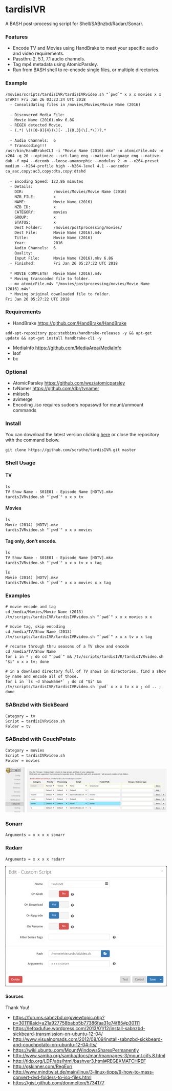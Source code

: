 # tardisIVR
A BASH post-processing script for Shell/SABnzbd/Radarr/Sonarr.

### Features
* Encode TV and Movies using HandBrake to meet your specific audio and video requirements.
* Passthru 2, 5.1, 7.1 audio channels.
* Tag mp4 metadata using AtomicParsley.
* Run from BASH shell to re-encode single files, or multiple directories.

### Example
```
/movies/scripts/tardisIVR/tardisIVRvideo.sh "`pwd`" x x x movies x x 
START! Fri Jan 26 03:23:24 UTC 2018
  - Consolidating files in /movies/Movies/Movie Name (2016)

  - Discovered Media File:
    Movie Name (2016).mkv 6.8G
  - REGEX detected Movie,
  - (.*) \(([0-9]{4})\)[- .]{0,3}(\[.*\])?.*

  - Audio Channels:  6
  * Transcoding!!!
/usr/bin/HandBrakeCLI -i "Movie Name (2016).mkv" -o atomicFile.m4v -e x264 -q 20 --optimize --srt-lang eng --native-language eng --native-dub -f mp4 --decomb --loose-anamorphic --modulus 2 -m --x264-preset medium --h264-profile high --h264-level 4.1 --aencoder ca_aac,copy:ac3,copy:dts,copy:dtshd

  - Encoding Speed: 123.86 minutes
  - Details:
    DIR:             /movies/Movies/Movie Name (2016)
    NZB_FILE:        x
    NAME:            Movie Name (2016)
    NZB_ID:          x
    CATEGORY:        movies
    GROUP:           x
    STATUS:          x
    Dest Folder:     /movies/postprocessing/movies/
    Dest File:       Movie Name (2016).m4v
    Title:           Movie Name (2016)
    Year:            2016
    Audio Channels:  6
    Quality:         
    Input File:      Movie Name (2016).mkv 6.8G
  - Finished:        Fri Jan 26 05:27:22 UTC 2018

  * MOVIE COMPLETE!  Movie Name (2016).m4v 
  * Moving transcoded file to folder.
  - mv atomicFile.m4v "/movies/postprocessing/movies/Movie Name (2016).m4v"
  * Moving original downloaded file to folder.
Fri Jan 26 05:27:22 UTC 2018
```

### Requirements
* HandBrake https://github.com/HandBrake/HandBrake
```
add-apt-repository ppa:stebbins/handbrake-releases -y && apt-get update && apt-get install handbrake-cli -y
```
* MediaInfo https://github.com/MediaArea/MediaInfo
* lsof
* bc

### Optional
* AtomicParsley https://github.com/wez/atomicparsley
* tvNamer https://github.com/dbr/tvnamer
* mkisofs
* avimerge
* Encoding .iso requires sudoers nopasswd for mount/unmount commands

### Install
You can download the latest version clicking [here](https://github.com/scrathe/tardisIVR/archive/master.zip) or close the repository with the command below.
```
git clone https://github.com/scrathe/tardisIVR.git master
```

### Shell Usage
#### TV
```
ls
TV Show Name - S01E01 - Episode Name [HDTV].mkv
tardisIVRvideo.sh "`pwd`" x x x tv
```
#### Movies
```
ls
Movie (2014) [HDTV].mkv
tardisIVRvideo.sh "`pwd`" x x x movies
```
#### Tag only, don't encode.
```
ls
TV Show Name - S01E01 - Episode Name [HDTV].mkv
tardisIVRvideo.sh "`pwd`" x x x tv x x tag
```
```
ls
Movie (2014) [HDTV].mkv
tardisIVRvideo.sh "`pwd`" x x x movies x x tag
```

### Examples
```
# movie encode and tag
cd /media/Movies/Movie Name (2013)
/tv/scripts/tardisIVR/tardisIVRvideo.sh "`pwd`" x x x movies x x
```
```
# movie tag, skip encoding
cd /media/TV/Show Name (2013)
/tv/scripts/tardisIVR/tardisIVRvideo.sh "`pwd`" x x x tv x x tag
```
```
# recurse through thru seasons of a TV show and encode
cd /media/TV/Show Name
for i in * ; do cd "`pwd`" && /tv/scripts/tardisIVR/tardisIVRvideo.sh "$i" x x x tv; done
```
```
# in a download directory full of TV shows in directories, find a show by name and encode all of those.
for i in `ls -d ShowName*` ; do cd "$i" && /tv/scripts/tardisIVR/tardisIVRvideo.sh `pwd` x x x tv x x ; cd .. ; done
```

### SABnzbd with SickBeard
```
Category = tv
Script = tardisIVRvideo.sh
Folder = tv
```

### SABnzbd with CouchPotato
```
Category = movies
Script = tardisIVRvideo.sh
Folder = movies
```

![SABnzbd](https://github.com/scrathe/tardisIVR/blob/master/graphics/tardisIVR-Sonarr1.png?raw=true)

### Sonarr
```
Arguments = x x x x sonarr
```

### Radarr
```
Arguments = x x x x radarr
```

![Sonarr](https://github.com/scrathe/tardisIVR/blob/master/graphics/tardisIVR-Sonarr2.png?raw=true)

#### Sources
Thank You!
* https://forums.sabnzbd.org/viewtopic.php?p=30111&sid=a21a927758babb5b77386faa31e74f85#p30111
* https://lefoxdufue.wordpress.com/2013/01/12/install-sabnzbd-sickbeard-transmission-on-ubuntu-12-04/
* http://www.visualnomads.com/2012/08/09/install-sabnzbd-sickbeard-and-couchpotato-on-ubuntu-12-04-lts/
* https://wiki.ubuntu.com/MountWindowsSharesPermanently
* http://www.samba.org/samba/docs/man/manpages-3/mount.cifs.8.html
* http://tldp.org/LDP/abs/html/bashver3.html#REGEXMATCHREF
* http://gskinner.com/RegExr/
* http://www.mindtwist.de/main/linux/3-linux-tipps/9-how-to-mass-convert-dvd-folders-to-iso-files.html
* https://gist.github.com/donmelton/5734177

